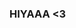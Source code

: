 ### HIYAAA <3

<!--
**teascupz/teascupz** is a ✨ _special_ ✨ repository because its `README.md` (this file) appears on your GitHub profile.

Here are some ideas to get you started:

- 🔭 I’m currently working on ...
- 🌱 I’m currently learning code
- 👯 I’m looking to collaborate on ...
- 🤔 I’m looking for help with ...
- 💬 Ask me about ...
- 📫 How to reach me: you just dont :)
- 😄 Pronouns: I use he/they/flower!
- ⚡ Fun fact: I have a rlllyyy cute cat
-->
